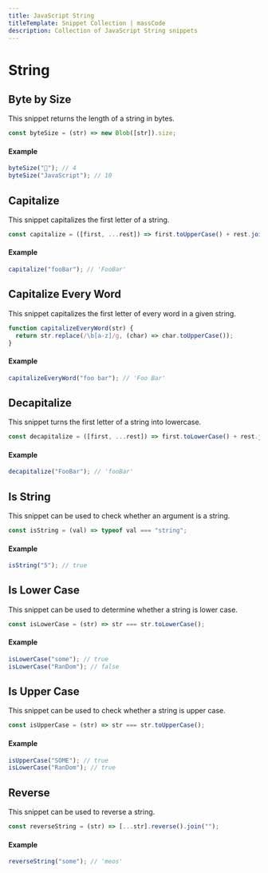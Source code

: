 ```yaml
---
title: JavaScript String
titleTemplate: Snippet Collection | massCode
description: Collection of JavaScript String snippets
---
```


# String

## Byte by Size

This snippet returns the length of a string in bytes.

```js
const byteSize = (str) => new Blob([str]).size;
```

#### Example

```js
byteSize("💪"); // 4
byteSize("JavaScript"); // 10
```

## Capitalize

This snippet capitalizes the first letter of a string.

```js
const capitalize = ([first, ...rest]) => first.toUpperCase() + rest.join("");
```

#### Example

```js
capitalize("fooBar"); // 'FooBar'
```

## Capitalize Every Word

This snippet capitalizes the first letter of every word in a given string.

```js
function capitalizeEveryWord(str) {
  return str.replace(/\b[a-z]/g, (char) => char.toUpperCase());
}
```

#### Example

```js
capitalizeEveryWord("foo bar"); // 'Foo Bar'
```

## Decapitalize

This snippet turns the first letter of a string into lowercase.

```js
const decapitalize = ([first, ...rest]) => first.toLowerCase() + rest.join("");
```

#### Example

```js
decapitalize("FooBar"); // 'fooBar'
```

## Is String

This snippet can be used to check whether an argument is a string.

```js
const isString = (val) => typeof val === "string";
```

#### Example

```js
isString("5"); // true
```

## Is Lower Case

This snippet can be used to determine whether a string is lower case.

```js
const isLowerCase = (str) => str === str.toLowerCase();
```

#### Example

```js
isLowerCase("some"); // true
isLowerCase("RanDom"); // false
```

## Is Upper Case

This snippet can be used to check whether a string is upper case.

```js
const isUpperCase = (str) => str === str.toUpperCase();
```

#### Example

```js
isUpperCase("SOME"); // true
isLowerCase("RanDom"); // true
```

## Reverse

This snippet can be used to reverse a string.

```js
const reverseString = (str) => [...str].reverse().join("");
```

#### Example

```js
reverseString("some"); // 'meos'
```
